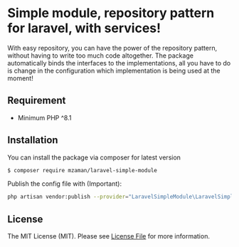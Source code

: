 # Simple module, repository pattern for laravel, with services!

With easy repository, you can have the power of the repository pattern, without having to write too much code altogether. The package automatically binds the interfaces to the implementations, all you have to do is change in the configuration which implementation is being used at the moment!

## Requirement

- Minimum PHP ^8.1

## Installation

You can install the package via composer for latest version
```bash
$ composer require mzaman/laravel-simple-module
```


Publish the config file with (Important):

```bash
php artisan vendor:publish --provider="LaravelSimpleModule\LaravelSimpleModuleServiceProvider" --tag="simple-module-config"
```

## License

The MIT License (MIT). Please see [License File](LICENSE.md) for more information.
